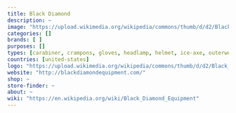 ```yaml
---
title: Black Diamond
description: ~
image: "https://upload.wikimedia.org/wikipedia/commons/thumb/d/d2/Black_Diamond_logo.png/220px-Black_Diamond_logo.png"
categories: []
brands: [ ]
purposes: []
types: [carabiner, crampons, gloves, headlamp, helmet, ice-axe, outerwear mountaineering-boots, piton, rucksack, sleeping-bag, tent, trekking-pole]
countries: [united-states]
logo: "https://upload.wikimedia.org/wikipedia/commons/thumb/d/d2/Black_Diamond_logo.png/220px-Black_Diamond_logo.png"
website: "http://blackdiamondequipment.com/"
shop: ~
store-finder: ~
about: ~
wiki: "https://en.wikipedia.org/wiki/Black_Diamond_Equipment"
---
```

